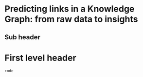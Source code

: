 # Predicting links in a Knowledge Graph: from raw data to insights

## Sub header

First level header
==================

```
code
```

